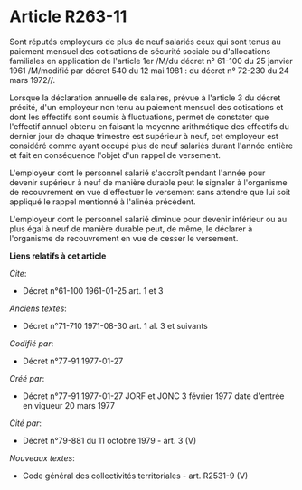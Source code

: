 # Article R263-11

Sont réputés employeurs de plus de neuf salariés ceux qui sont tenus au paiement mensuel des cotisations de sécurité sociale
ou d'allocations familiales en application de l'article 1er /M/du décret n° 61-100 du 25 janvier 1961 /M/modifié par décret
540 du 12 mai 1981 : du décret n° 72-230 du 24 mars 1972//.

Lorsque la déclaration annuelle de salaires, prévue à l'article 3 du décret précité, d'un employeur non tenu au paiement
mensuel des cotisations et dont les effectifs sont soumis à fluctuations, permet de constater que l'effectif annuel obtenu en
faisant la moyenne arithmétique des effectifs du dernier jour de chaque trimestre est supérieur à neuf, cet employeur est
considéré comme ayant occupé plus de neuf salariés durant l'année entière et fait en conséquence l'objet d'un rappel de
versement.

L'employeur dont le personnel salarié s'accroît pendant l'année pour devenir supérieur à neuf de manière durable peut le
signaler à l'organisme de recouvrement en vue d'effectuer le versement sans attendre que lui soit appliqué le rappel
mentionné à l'alinéa précédent.

L'employeur dont le personnel salarié diminue pour devenir inférieur ou au plus égal à neuf de manière durable peut, de même,
le déclarer à l'organisme de recouvrement en vue de cesser le versement.

**Liens relatifs à cet article**

_Cite_:

  - Décret n°61-100 1961-01-25 art. 1 et 3

_Anciens textes_:

  - Décret n°71-710 1971-08-30 art. 1 al. 3 et suivants

_Codifié par_:

  - Décret n°77-91 1977-01-27

_Créé par_:

  - Décret n°77-91 1977-01-27 JORF et JONC 3 février 1977 date d'entrée en vigueur 20 mars 1977

_Cité par_:

  - Décret n°79-881 du 11 octobre 1979 - art. 3 (V)

_Nouveaux textes_:

  - Code général des collectivités territoriales - art. R2531-9 (V)
